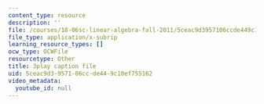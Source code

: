 ```yaml
---
content_type: resource
description: ''
file: /courses/18-06sc-linear-algebra-fall-2011/5ceac9d3957106ccde449c10ef755162_mVeuZzJdd1w.srt
file_type: application/x-subrip
learning_resource_types: []
ocw_type: OCWFile
resourcetype: Other
title: 3play caption file
uid: 5ceac9d3-9571-06cc-de44-9c10ef755162
video_metadata:
  youtube_id: null
---
```

